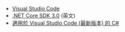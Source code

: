* [Visual Studio Code](https://code.visualstudio.com/download)
* [.NET Core SDK 3.0](https://dotnet.microsoft.com/download/dotnet-core/3.0) \(英文\)
* [適用於 Visual Studio Code (最新版本) 的 C#](https://marketplace.visualstudio.com/items?itemName=ms-vscode.csharp)